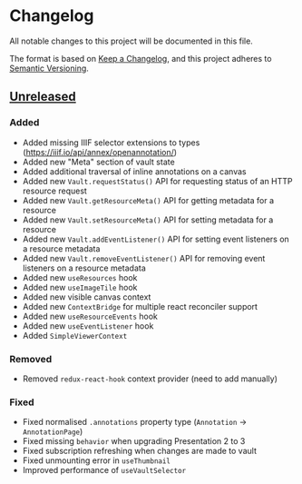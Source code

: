 # Changelog
All notable changes to this project will be documented in this file.

The format is based on [Keep a Changelog](https://keepachangelog.com/en/1.0.0/),
and this project adheres to [Semantic Versioning](https://semver.org/spec/v2.0.0.html).

## [Unreleased](https://github.com/digirati-labs/hyperion/compare/v1.1.0...master)

### Added
- Added missing IIIF selector extensions to types (https://iiif.io/api/annex/openannotation/)
- Added new "Meta" section of vault state
- Added additional traversal of inline annotations on a canvas
- Added new `Vault.requestStatus()` API for requesting status of an HTTP resource request
- Added new `Vault.getResourceMeta()` API for getting metadata for a resource
- Added new `Vault.setResourceMeta()` API for setting metadata for a resource
- Added new `Vault.addEventListener()` API for setting event listeners on a resource metadata
- Added new `Vault.removeEventListener()` API for removing event listeners on a resource metadata
- Added new `useResources` hook
- Added new `useImageTile` hook
- Added new visible canvas context
- Added new `ContextBridge` for multiple react reconciler support
- Added new `useResourceEvents` hook
- Added new `useEventListener` hook
- Added `SimpleViewerContext`

### Removed
- Removed `redux-react-hook` context provider (need to add manually)

### Fixed
- Fixed normalised `.annotations` property type (`Annotation` -> `AnnotationPage`)
- Fixed missing `behavior` when upgrading Presentation 2 to 3
- Fixed subscription refreshing when changes are made to vault
- Fixed unmounting error in `useThumbnail`
- Improved performance of `useVaultSelector`

